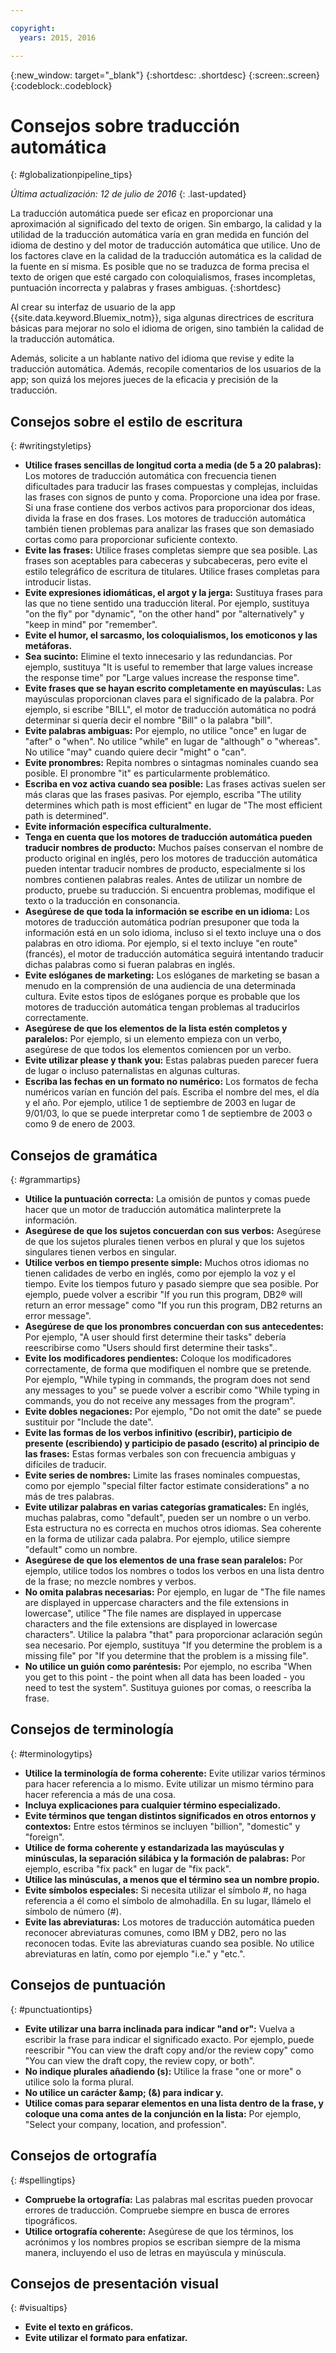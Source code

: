 ```yaml
---

copyright:
  years: 2015, 2016

---
```


{:new_window: target="_blank"}
{:shortdesc: .shortdesc}
{:screen:.screen}
{:codeblock:.codeblock}


# Consejos sobre traducción automática
{: #globalizationpipeline_tips}

*Última actualización: 12 de julio de 2016*
{: .last-updated}

La traducción automática puede ser eficaz en proporcionar una aproximación al significado del texto de origen. Sin embargo, la calidad y la utilidad de la traducción automática varía en gran medida en función del idioma de destino y del motor de traducción automática que utilice. Uno de los factores clave en la calidad de la traducción automática es la calidad de la fuente en sí misma. Es posible que no se traduzca de forma precisa el texto de origen que esté cargado con coloquialismos, frases incompletas, puntuación incorrecta y palabras y frases ambiguas.
{:shortdesc}

Al crear su interfaz de usuario de la app {{site.data.keyword.Bluemix_notm}}, siga algunas directrices de escritura básicas para mejorar no solo el idioma de origen, sino también la calidad de la traducción automática.

Además, solicite a un hablante nativo del idioma que revise y edite la traducción automática. Además, recopile comentarios de los usuarios de la app; son quizá los mejores jueces de la eficacia y precisión de la traducción.

## Consejos sobre el estilo de escritura
{: #writingstyletips}

* **Utilice frases sencillas de longitud corta a media (de 5 a 20 palabras):** Los motores de traducción automática con frecuencia tienen dificultades para traducir las frases compuestas y complejas, incluidas las frases con signos de punto y coma. Proporcione una idea por frase. Si una frase contiene dos verbos activos para proporcionar dos ideas, divida la frase en dos frases. Los motores de traducción automática también tienen problemas para analizar las frases que son demasiado cortas como para proporcionar suficiente contexto.
* **Evite las frases:** Utilice frases completas siempre que sea posible. Las frases son aceptables para cabeceras y subcabeceras, pero evite el estilo telegráfico de escritura de titulares. Utilice frases completas para introducir listas.
* **Evite expresiones idiomáticas, el argot y la jerga:** Sustituya frases para las que no tiene sentido una traducción literal. Por ejemplo, sustituya "on the fly" por "dynamic", "on the other hand" por "alternatively" y "keep in mind" por "remember".
* **Evite el humor, el sarcasmo, los coloquialismos, los emoticonos y las metáforas.**
* **Sea sucinto:** Elimine el texto innecesario y las redundancias. Por ejemplo, sustituya "It is useful to remember that large values increase the response time" por "Large values increase the response time".
* **Evite frases que se hayan escrito completamente en mayúsculas:** Las mayúsculas proporcionan claves para el significado de la palabra. Por ejemplo, si escribe "BILL", el motor de traducción automática no podrá determinar si quería decir el nombre "Bill" o la palabra "bill".
* **Evite palabras ambiguas:** Por ejemplo, no utilice "once" en lugar de "after" o "when". No utilice "while" en lugar de "although" o "whereas". No utilice "may" cuando quiere decir "might" o "can".
* **Evite pronombres:** Repita nombres o sintagmas nominales cuando sea posible. El pronombre "it" es particularmente problemático.
* **Escriba en voz activa cuando sea posible:** Las frases activas suelen ser más claras que las frases pasivas. Por ejemplo, escriba "The utility determines which path is most efficient" en lugar de "The most efficient path is determined".
* **Evite información específica culturalmente.**
* **Tenga en cuenta que los motores de traducción automática pueden traducir nombres de producto:** Muchos países conservan el nombre de producto original en inglés, pero los motores de traducción automática pueden intentar traducir nombres de producto, especialmente si los nombres contienen palabras reales. Antes de utilizar un nombre de producto, pruebe su traducción. Si encuentra problemas, modifique el texto o la traducción en consonancia.
* **Asegúrese de que toda la información se escribe en un idioma:** Los motores de traducción automática podrían presuponer que toda la información está en un solo idioma, incluso si el texto incluye una o dos palabras en otro idioma. Por ejemplo, si el texto incluye "en route" (francés), el motor de traducción automática seguirá intentando traducir dichas palabras como si fueran palabras en inglés.
* **Evite eslóganes de marketing:** Los eslóganes de marketing se basan a menudo en la comprensión de una audiencia de una determinada cultura. Evite estos tipos de eslóganes porque es probable que los motores de traducción automática tengan problemas al traducirlos correctamente.
* **Asegúrese de que los elementos de la lista estén completos y paralelos:** Por ejemplo, si un elemento empieza con un verbo, asegúrese de que todos los elementos comiencen por un verbo.
* **Evite utilizar please y thank you:** Estas palabras pueden parecer fuera de lugar o incluso paternalistas en algunas culturas.
* **Escriba las fechas en un formato no numérico:** Los formatos de fecha numéricos varían en función del país. Escriba el nombre del mes, el día y el año. Por ejemplo, utilice 1 de septiembre de 2003 en lugar de 9/01/03, lo que se puede interpretar como 1 de septiembre de 2003 o como 9 de enero de 2003.

## Consejos de gramática
{: #grammartips}

* **Utilice la puntuación correcta:** La omisión de puntos y comas puede hacer que un motor de traducción automática malinterprete la información.
* **Asegúrese de que los sujetos concuerdan con sus verbos:** Asegúrese de que los sujetos plurales tienen verbos en plural y que los sujetos singulares tienen verbos en singular.
* **Utilice verbos en tiempo presente simple:** Muchos otros idiomas no tienen calidades de verbo en inglés, como por ejemplo la voz y el tiempo. Evite los tiempos futuro y pasado siempre que sea posible. Por ejemplo, puede volver a escribir "If you run this program, DB2® will return an error message" como "If you run this program, DB2 returns an error message".
* **Asegúrese de que los pronombres concuerdan con sus antecedentes:** Por ejemplo, "A user should first determine their tasks" debería reescribirse como "Users should first determine their tasks"..
* **Evite los modificadores pendientes:** Coloque los modificadores correctamente, de forma que modifiquen el nombre que se pretende. Por ejemplo, "While typing in commands, the program does not send any messages to you" se puede volver a escribir como "While typing in commands, you do not receive any messages from the program".
* **Evite dobles negaciones:** Por ejemplo, "Do not omit the date" se puede sustituir por "Include the date".
* **Evite las formas de los verbos infinitivo (escribir), participio de presente (escribiendo) y participio de pasado (escrito) al principio de las frases:** Estas formas verbales son con frecuencia ambiguas y difíciles de traducir.
* **Evite series de nombres:** Limite las frases nominales compuestas, como por ejemplo "special filter factor estimate considerations" a no más de tres palabras.
* **Evite utilizar palabras en varias categorías gramaticales:** En inglés, muchas palabras, como "default", pueden ser un nombre o un verbo. Esta estructura no es correcta en muchos otros idiomas. Sea coherente en la forma de utilizar cada palabra. Por ejemplo, utilice siempre "default" como un nombre.
* **Asegúrese de que los elementos de una frase sean paralelos:** Por ejemplo, utilice todos los nombres o todos los verbos en una lista dentro de la frase; no mezcle nombres y verbos.
* **No omita palabras necesarias:** Por ejemplo, en lugar de "The file names are displayed in uppercase characters and the file extensions in lowercase", utilice "The file names are displayed in uppercase characters and the file extensions are displayed in lowercase characters". Utilice la palabra "that" para proporcionar aclaración según sea necesario. Por ejemplo, sustituya "If you determine the problem is a missing file" por "If you determine that the problem is a missing file".
* **No utilice un guión como paréntesis:** Por ejemplo, no escriba "When you get to this point - the point when all data has been loaded - you need to test the system". Sustituya guiones por comas, o reescriba la frase.
 
## Consejos de terminología
{: #terminologytips}

* **Utilice la terminología de forma coherente:** Evite utilizar varios términos para hacer referencia a lo mismo. Evite utilizar un mismo término para hacer referencia a más de una cosa.
* **Incluya explicaciones para cualquier término especializado.**
* **Evite términos que tengan distintos significados en otros entornos y contextos:** Entre estos términos se incluyen "billion", "domestic" y "foreign".
* **Utilice de forma coherente y estandarizada las mayúsculas y minúsculas, la separación silábica y la formación de palabras:** Por ejemplo, escriba "fix pack" en lugar de "fix pack".
* **Utilice las minúsculas, a menos que el término sea un nombre propio.**
* **Evite símbolos especiales:** Si necesita utilizar el símbolo #, no haga referencia a él como el símbolo de almohadilla. En su lugar, llámelo el símbolo de número (#).
* **Evite las abreviaturas:** Los motores de traducción automática pueden reconocer abreviaturas comunes, como IBM y DB2, pero no las reconocen todas. Evite las abreviaturas cuando sea posible. No utilice abreviaturas en latín, como por ejemplo "i.e." y "etc.".

## Consejos de puntuación
{: #punctuationtips}

* **Evite utilizar una barra inclinada para indicar "and or":** Vuelva a escribir la frase para indicar el significado exacto. Por ejemplo, puede reescribir "You can view the draft copy and/or the review copy" como "You can view the draft copy, the review copy, or both".
* **No indique plurales añadiendo (s):** Utilice la frase "one or more" o utilice solo la forma plural.
* **No utilice un carácter &amp;amp; (&) para indicar y.**
* **Utilice comas para separar elementos en una lista dentro de la frase, y coloque una coma antes de la conjunción en la lista:** Por ejemplo, "Select your company, location, and profession".

## Consejos de ortografía
{: #spellingtips}

* **Compruebe la ortografía:** Las palabras mal escritas pueden provocar errores de traducción. Compruebe siempre en busca de errores tipográficos.
* **Utilice ortografía coherente:** Asegúrese de que los términos, los acrónimos y los nombres propios se escriban siempre de la misma manera, incluyendo el uso de letras en mayúscula y minúscula.

## Consejos de presentación visual
{: #visualtips}

* **Evite el texto en gráficos.**
* **Evite utilizar el formato para enfatizar.**

